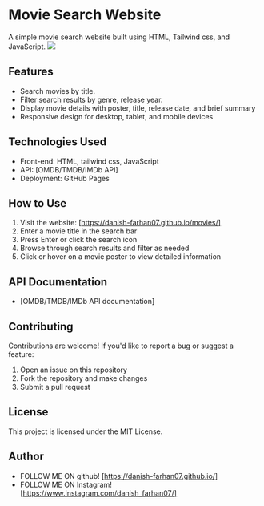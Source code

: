 # Movie Search Website

A simple movie search website built using HTML, Tailwind css, and JavaScript.
<img src="https://drive.google.com/file/d/197TJP9KVom3LhxO8tSSeaSBnxGjEKY_a/view?usp=drive_link" >

## Features

* Search movies by title.
* Filter search results by genre, release year.
* Display movie details with poster, title, release date, and brief summary
* Responsive design for desktop, tablet, and mobile devices




## Technologies Used

* Front-end: HTML, tailwind css, JavaScript
* API: [OMDB/TMDB/IMDb API]
* Deployment: GitHub Pages



## How to Use

1. Visit the website: [https://danish-farhan07.github.io/movies/]
2. Enter a movie title in the search bar
3. Press Enter or click the search icon
4. Browse through search results and filter as needed
5. Click or hover on a movie poster to view detailed information



## API Documentation

* [OMDB/TMDB/IMDb API documentation]



## Contributing

Contributions are welcome! If you'd like to report a bug or suggest a feature:

1. Open an issue on this repository
2. Fork the repository and make changes
3. Submit a pull request




## License

This project is licensed under the MIT License.




## Author

  * FOLLOW ME ON github! [https://danish-farhan07.github.io/]
  * FOLLOW ME ON Instagram! [https://www.instagram.com/danish_farhan07/]

